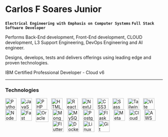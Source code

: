 # Carlos F Soares Junior

**`Electrical Engineering with Emphasis on Computer Systems`**
**`Full Stack Software Developer`**

Performs Back-End development, Front-End development, CLOUD development, L3 Support Engineering, DevOps Engineering and AI engineer.

Designs, develops, tests and delivers offerings using leading edge and proven technologies.

IBM Certified Professional Developer - Cloud v6

---

### Technologies


<p>
<img 
    align="left" 
    alt="Python" 
    title="Python"
    width="36px" 
    style="padding-right: 10px;" 
    src="https://raw.githubusercontent.com/danielcranney/readme-generator/main/public/icons/skills/python-colored.svg" 
/>

<img 
    align="left" 
    alt="JavaScript" 
    title="JavaScript"
    width="36px" 
    style="padding-right: 10px;" 
    src="https://raw.githubusercontent.com/danielcranney/readme-generator/main/public/icons/skills/javascript-colored.svg" 
/>

<img 
    align="left" 
    alt="PHP" 
    title="PHP"
    width="36px" 
    style="padding-right: 10px;" 
    src="https://raw.githubusercontent.com/danielcranney/readme-generator/main/public/icons/skills/php-colored.svg" 
/>

<img 
    align="left" 
    alt="HTML5" 
    title="HTML5"
    width="36px" 
    style="padding-right: 10px;" 
    src="https://raw.githubusercontent.com/danielcranney/readme-generator/main/public/icons/skills/html5-colored.svg" 
/>

<img 
    align="left" 
    alt="React" 
    title="React"
    width="36px" 
    style="padding-right: 10px;" 
    src="https://raw.githubusercontent.com/danielcranney/readme-generator/main/public/icons/skills/react-colored.svg" 
/>

<img 
    align="left" 
    alt="NextJs" 
    title="NextJs"
    width="36px" 
    style="padding-right: 10px;" 
    src="https://raw.githubusercontent.com/danielcranney/readme-generator/main/public/icons/skills/nextjs-colored.svg" 
/>

<img 
    align="left" 
    alt="CSS3" 
    title="CSS3"
    width="36px" 
    style="padding-right: 10px;" 
    src="https://raw.githubusercontent.com/danielcranney/readme-generator/main/public/icons/skills/css3-colored.svg" 
/>

<img 
    align="left" 
    alt="Sass" 
    title="Sass"
    width="36px" 
    style="padding-right: 10px;" 
    src="https://raw.githubusercontent.com/danielcranney/readme-generator/main/public/icons/skills/sass-colored.svg" 
/>

<img 
    align="left" 
    alt="TailwindCSS" 
    title="TailwindCSS"
    width="36px" 
    style="padding-right: 10px;" 
    src="https://raw.githubusercontent.com/danielcranney/readme-generator/main/public/icons/skills/tailwindcss-colored.svg" 
/>

<img 
    align="left" 
    alt="Vite" 
    title="Vite"
    width="36px" 
    style="padding-right: 10px;" 
    src="https://raw.githubusercontent.com/danielcranney/readme-generator/main/public/icons/skills/vite-colored.svg" 
/>

<img 
    align="left" 
    alt="NodeJS" 
    title="NodeJS"
    width="36px" 
    style="padding-right: 10px;" 
    src="https://raw.githubusercontent.com/danielcranney/readme-generator/main/public/icons/skills/nodejs-colored.svg" 
/>

<img 
    align="left" 
    alt="Fast API" 
    title="Fast API"
    width="36px" 
    style="padding-right: 10px;" 
    src="https://raw.githubusercontent.com/danielcranney/readme-generator/main/public/icons/skills/fastapi-colored.svg" 
/>

<img 
    align="left" 
    alt="Oracle" 
    title="Oracle"
    width="40px" 
    style="padding-right: 10px;" 
    src="https://raw.githubusercontent.com/danielcranney/readme-generator/main/public/icons/skills/oracle-colored.svg" 
/>

<img 
    align="left" 
    alt="MongoDB" 
    title="MongoDB"
    width="36px" 
    style="padding-right: 10px;" 
    src="https://raw.githubusercontent.com/danielcranney/readme-generator/main/public/icons/skills/mongodb-colored.svg" 
/>

<img 
    align="left" 
    alt="MySQL" 
    title="MySQL"
    width="36px" 
    style="padding-right: 10px;" 
    src="https://raw.githubusercontent.com/danielcranney/readme-generator/main/public/icons/skills/mysql-colored.svg" 
/>

<img 
    align="left" 
    alt="PostgreSQL" 
    title="PostgreSQL"
    width="36px" 
    style="padding-right: 10px;" 
    src="https://raw.githubusercontent.com/danielcranney/readme-generator/main/public/icons/skills/postgresql-colored.svg" 
/>
</p>
<br>
<p>  </p>
<p> </p>
<p>
<img 
    align="left" 
    alt="Flask" 
    title="Flask"
    width="36px" 
    style="padding-right: 10px;" 
    src="https://raw.githubusercontent.com/danielcranney/readme-generator/main/public/icons/skills/flask-colored.svg" 
/>

<img 
    align="left" 
    alt="MetaMask" 
    title="MetaMask"
    width="36px" 
    style="padding-right: 10px;" 
    src="https://raw.githubusercontent.com/danielcranney/readme-generator/main/public/icons/skills/metamask-colored.svg" 
/>

<img 
    align="left" 
    alt="Cloud" 
    title="Cloud"
    width="36px" 
    style="padding-right: 10px;" 
    src="https://raw.githubusercontent.com/danielcranney/readme-generator/main/public/icons/skills/googlecloud-colored.svg" 
/>

<img 
    align="left" 
    alt="AWS" 
    title="AWS"
    width="36px" 
    style="padding-right: 10px;" 
    src="https://raw.githubusercontent.com/danielcranney/readme-generator/main/public/icons/skills/aws-colored.svg" 
/>

<img 
    align="left" 
    alt="Flutter" 
    title="Flutter"
    width="36px" 
    style="padding-right: 10px;" 
    src="https://raw.githubusercontent.com/danielcranney/readme-generator/main/public/icons/skills/flutter-colored.svg" 
/>

<img 
    align="left" 
    alt="Docker" 
    title="Docker"
    width="36px" 
    style="padding-right: 10px;" 
    src="https://raw.githubusercontent.com/danielcranney/readme-generator/main/public/icons/skills/docker-colored.svg" 
/>

<img 
    align="left" 
    alt="Linux" 
    title="Linux"
    width="36px" 
    style="padding-right: 10px;" 
    src="https://raw.githubusercontent.com/danielcranney/readme-generator/main/public/icons/skills/linux-colored.svg" 
/>

<img 
    align="left" 
    alt="Git" 
    title="Git"
    width="36px" 
    style="padding-right: 10px;" 
    src="https://raw.githubusercontent.com/danielcranney/readme-generator/main/public/icons/skills/git.svg" 
/>
</p>
